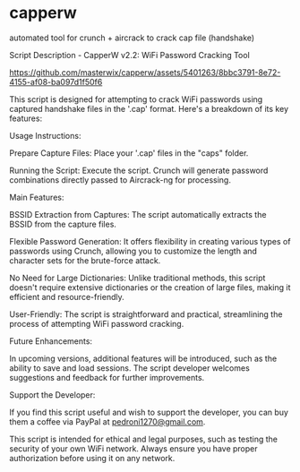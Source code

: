 

# capperw
automated tool for crunch + aircrack to crack cap file (handshake)

Script Description - CapperW v2.2: WiFi Password Cracking Tool

https://github.com/masterwix/capperw/assets/5401263/8bbc3791-8e72-4155-af08-ba097d1f50f6

This script is designed for attempting to crack WiFi passwords using captured handshake files in the '.cap' format. Here's a breakdown of its key features:

Usage Instructions:

Prepare Capture Files: Place your '.cap' files in the "caps" folder.

Running the Script: Execute the script. Crunch will generate password combinations directly passed to Aircrack-ng for processing.

Main Features:




BSSID Extraction from Captures: The script automatically extracts the BSSID  from the capture files.

Flexible Password Generation: It offers flexibility in creating various types of passwords using Crunch, allowing you to customize the length and character sets for the brute-force attack.

No Need for Large Dictionaries: Unlike traditional methods, this script doesn't require extensive dictionaries or the creation of large files, making it efficient and resource-friendly.

User-Friendly: The script is straightforward and practical, streamlining the process of attempting WiFi password cracking.

Future Enhancements:

In upcoming versions, additional features will be introduced, such as the ability to save and load sessions. The script developer welcomes suggestions and feedback for further improvements.

Support the Developer:

If you find this script useful and wish to support the developer, you can buy them a coffee via PayPal at pedroni1270@gmail.com.

This script is intended for ethical and legal purposes, such as testing the security of your own WiFi network. Always ensure you have proper authorization before using it on any network.
